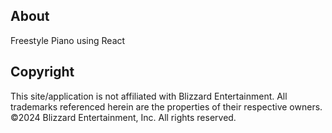 ## About
Freestyle Piano using React

## Copyright

This site/application is not affiliated with Blizzard Entertainment. All trademarks referenced herein are the properties of their respective owners. ©2024 Blizzard Entertainment, Inc. All rights reserved.
